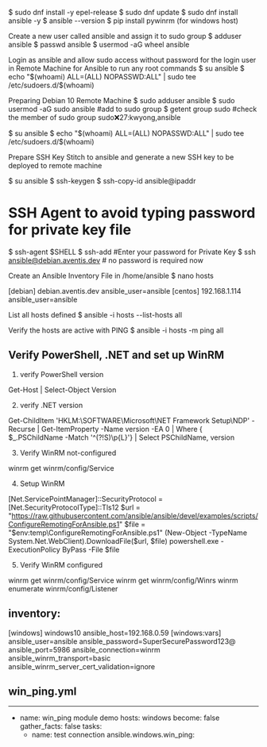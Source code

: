 $ sudo dnf install -y epel-release
$ sudo dnf update
$ sudo dnf install ansible -y
$ ansible --version
$ pip install pywinrm (for windows host)


Create a new user called ansible and assign it to sudo group
$ adduser ansible
 $ passwd ansible
 $ usermod -aG wheel ansible
 
Login as ansible and allow sudo access without password for the login user in Remote Machine for Ansible to run any root commands
$ su ansible
$ echo "$(whoami) ALL=(ALL) NOPASSWD:ALL" | sudo tee /etc/sudoers.d/$(whoami)

Preparing Debian 10 Remote Machine
$ sudo adduser ansible
$ sudo usermod -aG sudo ansible #add to sudo group
$ getent group sudo #check the member of sudo group
sudo:x:27:kwyong,ansible

$ su ansible
$ echo "$(whoami) ALL=(ALL) NOPASSWD:ALL" | sudo tee /etc/sudoers.d/$(whoami)

Prepare SSH Key
Stitch to ansible and generate a new SSH key to be deployed to remote machine

$ su ansible
$ ssh-keygen
$ ssh-copy-id ansible@ipaddr

# SSH Agent to avoid typing password for private key file
$ ssh-agent $SHELL
$ ssh-add #Enter your password for Private Key
$ ssh ansible@debian.aventis.dev # no password is required now


Create an Ansible Inventory File in /home/ansible
$ nano hosts

[debian]
debian.aventis.dev ansible_user=ansible
[centos]
192.168.1.114 ansible_user=ansible

List all hosts defined
$ ansible -i hosts --list-hosts all

Verify the hosts are active with PING
$ ansible -i hosts -m ping all


Verify PowerShell, .NET and set up WinRM
-----------------------------------------

1. verify PowerShell version

Get-Host | Select-Object Version

2. verify .NET version

Get-ChildItem 'HKLM:\SOFTWARE\Microsoft\NET Framework Setup\NDP' -Recurse | Get-ItemProperty -Name version -EA 0 | Where { $_.PSChildName -Match '^(?!S)\p{L}'} | Select PSChildName, version

3. Verify WinRM not-configured

winrm get winrm/config/Service

4. Setup WinRM

[Net.ServicePointManager]::SecurityProtocol = [Net.SecurityProtocolType]::Tls12
$url = "https://raw.githubusercontent.com/ansible/ansible/devel/examples/scripts/ConfigureRemotingForAnsible.ps1"
$file = "$env:temp\ConfigureRemotingForAnsible.ps1"
(New-Object -TypeName System.Net.WebClient).DownloadFile($url, $file)
powershell.exe -ExecutionPolicy ByPass -File $file

5. Verify WinRM configured

winrm get winrm/config/Service
winrm get winrm/config/Winrs
winrm enumerate winrm/config/Listener


inventory:
------------

[windows]
windows10 ansible_host=192.168.0.59
[windows:vars]
ansible_user=ansible
ansible_password=SuperSecurePassword123@
ansible_port=5986
ansible_connection=winrm
ansible_winrm_transport=basic
ansible_winrm_server_cert_validation=ignore


win_ping.yml
------------
---
- name: win_ping module demo
  hosts: windows
  become: false
  gather_facts: false
  tasks:
    - name: test connection
      ansible.windows.win_ping: